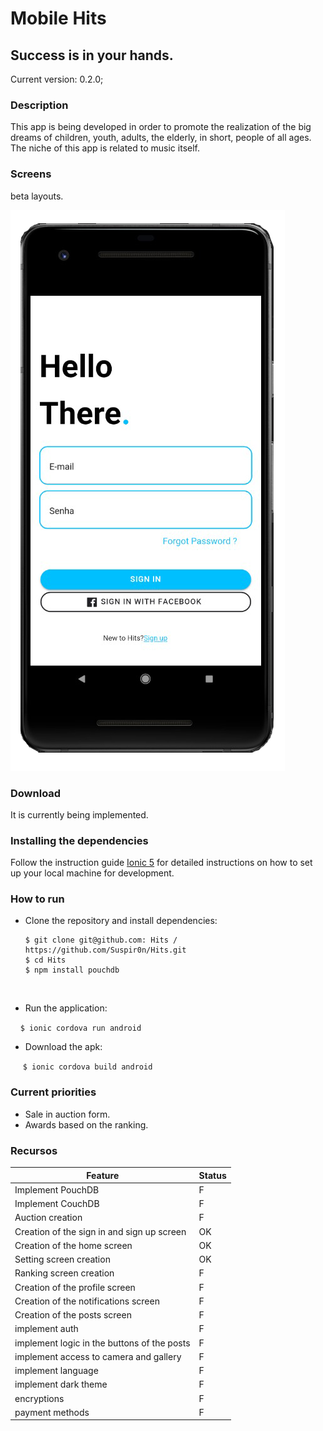 # Mobile Hits
## Success is in your hands.

Current version: 0.2.0;

### Description

This app is being developed in order to promote the realization of the big dreams of children, youth, adults, the elderly, in short, people of all ages.
The niche of this app is related to music itself.

### Screens

beta layouts.

![signInUp](https://raw.githubusercontent.com/Suspir0n/Hits/master/ev3.png)

### Download

It is currently being implemented.

### Installing the dependencies

Follow the instruction guide [Ionic 5](https://ionicframework.com/docs) for detailed instructions on how to set up your local machine for development.

### How to run

+ Clone the repository and install dependencies:

   ```
   $ git clone git@github.com: Hits / https://github.com/Suspir0n/Hits.git  
   $ cd Hits  
   $ npm install pouchdb
   ```
   
+ Run the application:

    `$ ionic cordova run android`
    
+ Download the apk:

     `$ ionic cordova build android`
     
### Current priorities

+ Sale in auction form.
+ Awards based on the ranking.

### Recursos

Feature | Status
--------- | ------
Implement PouchDB | F
Implement CouchDB | F
Auction creation | F
Creation of the sign in and sign up screen | OK
Creation of the home screen | OK
Setting screen creation | OK
Ranking screen creation | F
Creation of the profile screen | F
Creation of the notifications screen | F
Creation of the posts screen | F
implement auth | F
implement logic in the buttons of the posts | F
implement access to camera and gallery | F
implement language | F
implement dark theme | F
encryptions | F
payment methods | F
